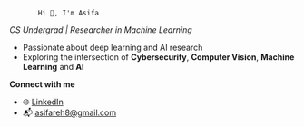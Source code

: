            Hi 👋, I'm Asifa
 
 <em>CS Undergrad | Researcher in Machine Learning </em> 
  
    
- Passionate about deep learning and AI research    
- Exploring the intersection of **Cybersecurity**, **Computer Vision**, **Machine Learning** and **AI**
  
 **Connect with me**
- 🌐 [LinkedIn](https://www.linkedin.com/in/s-asifa-896741250/)
- 📬 asifareh8@gmail.com
  





